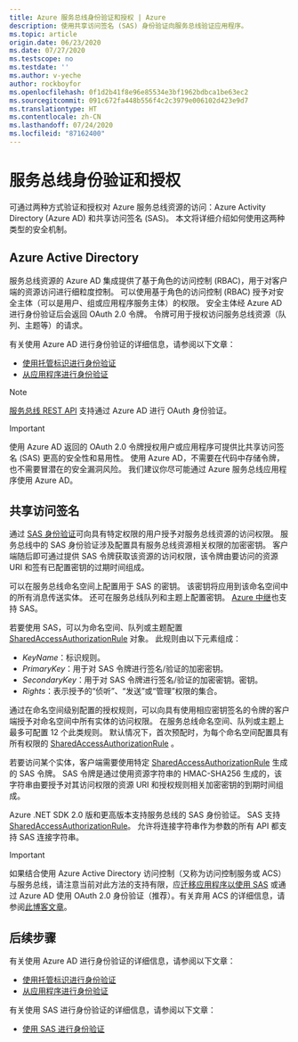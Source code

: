 ```yaml
---
title: Azure 服务总线身份验证和授权 | Azure
description: 使用共享访问签名 (SAS) 身份验证向服务总线验证应用程序。
ms.topic: article
origin.date: 06/23/2020
ms.date: 07/27/2020
ms.testscope: no
ms.testdate: ''
ms.author: v-yeche
author: rockboyfor
ms.openlocfilehash: 0f1d2b41f8e96e85534e3bf1962bdbca1be63ec2
ms.sourcegitcommit: 091c672fa448b556f4c2c3979e006102d423e9d7
ms.translationtype: HT
ms.contentlocale: zh-CN
ms.lasthandoff: 07/24/2020
ms.locfileid: "87162400"
---
```

# <a name="service-bus-authentication-and-authorization"></a>服务总线身份验证和授权
可通过两种方式验证和授权对 Azure 服务总线资源的访问：Azure Activity Directory (Azure AD) 和共享访问签名 (SAS)。 本文将详细介绍如何使用这两种类型的安全机制。 

## <a name="azure-active-directory"></a>Azure Active Directory
服务总线资源的 Azure AD 集成提供了基于角色的访问控制 (RBAC)，用于对客户端的资源访问进行细粒度控制。 可以使用基于角色的访问控制 (RBAC) 授予对安全主体（可以是用户、组或应用程序服务主体）的权限。 安全主体经 Azure AD 进行身份验证后会返回 OAuth 2.0 令牌。 令牌可用于授权访问服务总线资源（队列、主题等）的请求。

有关使用 Azure AD 进行身份验证的详细信息，请参阅以下文章：

- [使用托管标识进行身份验证](service-bus-managed-service-identity.md)
- [从应用程序进行身份验证](authenticate-application.md)

> [!NOTE]
> [服务总线 REST API](https://docs.microsoft.com/rest/api/servicebus/) 支持通过 Azure AD 进行 OAuth 身份验证。

> [!IMPORTANT]
> 使用 Azure AD 返回的 OAuth 2.0 令牌授权用户或应用程序可提供比共享访问签名 (SAS) 更高的安全性和易用性。 使用 Azure AD，不需要在代码中存储令牌，也不需要冒潜在的安全漏洞风险。 我们建议你尽可能通过 Azure 服务总线应用程序使用 Azure AD。 

## <a name="shared-access-signature"></a>共享访问签名
通过 [SAS 身份验证](service-bus-sas.md)可向具有特定权限的用户授予对服务总线资源的访问权限。 服务总线中的 SAS 身份验证涉及配置具有服务总线资源相关权限的加密密钥。 客户端随后即可通过提供 SAS 令牌获取该资源的访问权限，该令牌由要访问的资源 URI 和签有已配置密钥的过期时间组成。

可以在服务总线命名空间上配置用于 SAS 的密钥。 该密钥将应用到该命名空间中的所有消息传送实体。 还可在服务总线队列和主题上配置密钥。 [Azure 中继](../service-bus-relay/relay-authentication-and-authorization.md)也支持 SAS。

若要使用 SAS，可以为命名空间、队列或主题配置 [SharedAccessAuthorizationRule](https://docs.azure.cn/dotnet/api/microsoft.servicebus.messaging.sharedaccessauthorizationrule?view=azure-dotnet) 对象。 此规则由以下元素组成：

* *KeyName*：标识规则。
* *PrimaryKey*：用于对 SAS 令牌进行签名/验证的加密密钥。
* *SecondaryKey*：用于对 SAS 令牌进行签名/验证的加密密钥。密钥。
* *Rights*：表示授予的“侦听”、“发送”或“管理”权限的集合。

通过在命名空间级别配置的授权规则，可以向具有使用相应密钥签名的令牌的客户端授予对命名空间中所有实体的访问权限。 在服务总线命名空间、队列或主题上最多可配置 12 个此类规则。 默认情况下，首次预配时，为每个命名空间配置具有所有权限的 [SharedAccessAuthorizationRule](https://docs.azure.cn/dotnet/api/microsoft.servicebus.messaging.sharedaccessauthorizationrule?view=azure-dotnet) 。

若要访问某个实体，客户端需要使用特定 [SharedAccessAuthorizationRule](https://docs.azure.cn/dotnet/api/microsoft.servicebus.messaging.sharedaccessauthorizationrule?view=azure-dotnet) 生成的 SAS 令牌。 SAS 令牌是通过使用资源字符串的 HMAC-SHA256 生成的，该字符串由要授予对其访问权限的资源 URI 和授权规则相关加密密钥的到期时间组成。

Azure .NET SDK 2.0 版和更高版本支持服务总线的 SAS 身份验证。 SAS 支持 [SharedAccessAuthorizationRule](https://docs.azure.cn/dotnet/api/microsoft.servicebus.messaging.sharedaccessauthorizationrule?view=azure-dotnet)。 允许将连接字符串作为参数的所有 API 都支持 SAS 连接字符串。

> [!IMPORTANT]
> 如果结合使用 Azure Active Directory 访问控制（又称为访问控制服务或 ACS）与服务总线，请注意当前对此方法的支持有限，应[迁移应用程序以使用 SAS](service-bus-migrate-acs-sas.md) 或通过 Azure AD 使用 OAuth 2.0 身份验证（推荐）。有关弃用 ACS 的详细信息，请参阅[此博客文章](https://blogs.msdn.microsoft.com/servicebus/2017/06/01/upcoming-changes-to-acs-enabled-namespaces/)。

## <a name="next-steps"></a>后续步骤
有关使用 Azure AD 进行身份验证的详细信息，请参阅以下文章：

- [使用托管标识进行身份验证](service-bus-managed-service-identity.md)
- [从应用程序进行身份验证](authenticate-application.md)

有关使用 SAS 进行身份验证的详细信息，请参阅以下文章：

- [使用 SAS 进行身份验证](service-bus-sas.md)

<!-- Update_Description: update meta properties, wording update, update link -->